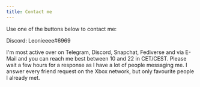 ```yaml
---
title: Contact me
---
```

Use one of the buttons below to contact me:

<a href="https://koyu.space/@koyuchan" target="_blank" class="social" rel="me noopener"><i class="fa fa-mastodon"></i></a> <a href="https://t.me/bubblineyuri" class="social" target="_blank" rel="noopener"><i class="fa fa-telegram"></i></a> <a href="https://www.snapchat.com/add/bubblineyuri" class="social" target="_blank" rel="noopener"><i class="fa fa-snapchat-ghost"></i></a> <a href="https://matrix.to/#/@koyu:leftism.su" class="social" target="_blank" rel="noopener"><i class="fa fa-matrix-org"></i></a> <a href="https://steamcommunity.com/id/bubblineyuri" class="social" target="_blank" rel="noopener"><i class="fa fa-steam"></i></a>  <a href="http://live.xbox.com/Profile?Gamertag=bubblineyuri" class="social" target="_blank" rel="noopener"><i class="fab fa-xbox"></i></a> <a href="mailto:me@koyu.space" class="social" rel="noopener"><i class="fa fa-envelope"></i></a>

Discord: Leonieeee#6969

I'm most active over on Telegram, Discord, Snapchat, Fediverse and via E-Mail and you can reach me best between 10 and 22 in CET/CEST. Please wait a few hours for a response as I have a lot of people messaging me. I answer every friend request on the Xbox network, but only favourite people I already met.